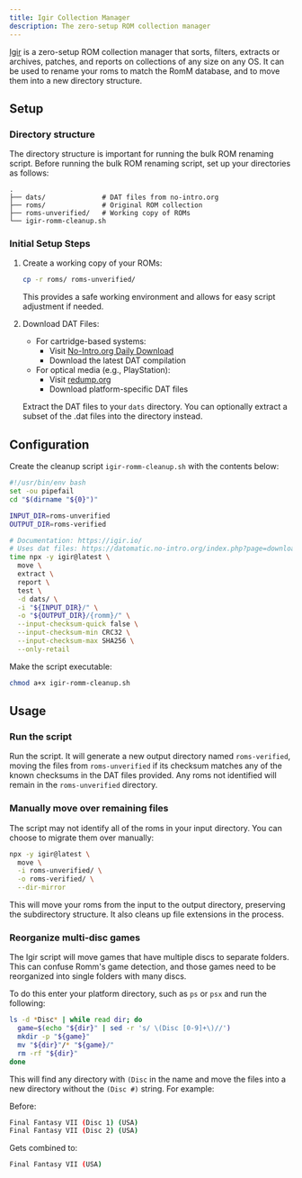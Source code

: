```yaml
---
title: Igir Collection Manager
description: The zero-setup ROM collection manager
---
```

[Igir](https://igir.io/) is a zero-setup ROM collection manager that sorts, filters, extracts or archives, patches, and reports on collections of any size on any OS. It can be used to rename your roms to match the RomM database, and to move them into a new directory structure.

## Setup

### Directory structure

The directory structure is important for running the bulk ROM renaming script. Before running the bulk ROM renaming script, set up your directories as follows:

```
.
├── dats/              # DAT files from no-intro.org
├── roms/              # Original ROM collection
├── roms-unverified/   # Working copy of ROMs
└── igir-romm-cleanup.sh
```

### Initial Setup Steps

1. Create a working copy of your ROMs:
   ```bash
   cp -r roms/ roms-unverified/
   ```
   This provides a safe working environment and allows for easy script adjustment if needed.

2. Download DAT Files:
   - For cartridge-based systems:
     - Visit [No-Intro.org Daily Download](https://datomatic.no-intro.org/index.php?page=download&op=daily)
     - Download the latest DAT compilation
   - For optical media (e.g., PlayStation):
     - Visit [redump.org](http://redump.org/downloads/)
     - Download platform-specific DAT files

   Extract the DAT files to your `dats` directory. You can optionally extract a subset of the .dat files into the directory instead.

## Configuration

Create the cleanup script `igir-romm-cleanup.sh` with the contents below:

```bash
#!/usr/bin/env bash
set -ou pipefail
cd "$(dirname "${0}")"

INPUT_DIR=roms-unverified
OUTPUT_DIR=roms-verified

# Documentation: https://igir.io/
# Uses dat files: https://datomatic.no-intro.org/index.php?page=download&op=daily
time npx -y igir@latest \
  move \
  extract \
  report \
  test \
  -d dats/ \
  -i "${INPUT_DIR}/" \
  -o "${OUTPUT_DIR}/{romm}/" \
  --input-checksum-quick false \
  --input-checksum-min CRC32 \
  --input-checksum-max SHA256 \
  --only-retail
```

Make the script executable:
```bash
chmod a+x igir-romm-cleanup.sh
```

## Usage

### Run the script

Run the script. It will generate a new output directory named `roms-verified`, moving the files from `roms-unverified` if its checksum matches any of the known checksums in the DAT files provided. Any roms not identified will remain in the `roms-unverified` directory.

### Manually move over remaining files

The script may not identify all of the roms in your input directory. You can choose to migrate them over manually:

```bash
npx -y igir@latest \
  move \
  -i roms-unverified/ \
  -o roms-verified/ \
  --dir-mirror
```

This will move your roms from the input to the output directory, preserving the subdirectory structure. It also cleans up file extensions in the process.

### Reorganize multi-disc games

The Igir script will move games that have multiple discs to separate folders. This can confuse Romm's game detection, and those games need to be reorganized into single folders with many discs.

To do this enter your platform directory, such as `ps` or `psx` and run the following:

```bash
ls -d *Disc* | while read dir; do
  game=$(echo "${dir}" | sed -r 's/ \(Disc [0-9]+\)//')
  mkdir -p "${game}"
  mv "${dir}"/* "${game}/"
  rm -rf "${dir}"
done
```

This will find any directory with `(Disc` in the name and move the files into a new directory without the `(Disc #)` string. For example:

Before:
```bash
Final Fantasy VII (Disc 1) (USA)
Final Fantasy VII (Disc 2) (USA)
```

Gets combined to:
```bash
Final Fantasy VII (USA)
```
